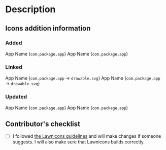 # Description
<!-- Please provide a short summary of your pull request. -->

## Icons addition information
<!-- Please specify in the sections below which applications and packages you have worked on. Unnecessary sections can be deleted. -->
### Added
<!--  Apps for which you add icons. -->
App Name (`com.package.app`)
App Name (`com.package.app`)

### Linked
<!--  New links for apps that were already in Lawnicons. -->
App Name (`com.package.app` → `drawable.svg`)
App Name (`com.package.app` → `drawable.svg`)

### Updated
<!--  When replacing old icons with new ones. -->
App Name (`com.package.app`)
App Name (`com.package.app`)

## Contributor's checklist
- [ ] I followed [the Lawnicons guidelines](https://github.com/LawnchairLauncher/lawnicons/blob/develop/CONTRIBUTING.md) and will make changes if someone suggests. I will also make sure that Lawnicons builds correctly.
<!-- If you think that everything is correct, then replace [ ] with [x] or click on the checkbox after creating the pull request. -->
